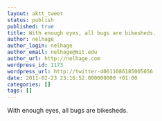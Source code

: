 ```yaml
---
layout: aktt_tweet
status: publish
published: true
title: With enough eyes, all bugs are bikesheds.
author: nelhage
author_login: nelhage
author_email: nelhage@mit.edu
author_url: http://nelhage.com
wordpress_id: 1173
wordpress_url: http://twitter-40611086185005056
date: 2011-02-23 23:16:52.000000000 +01:00
categories: []
tags: []
---
```

With enough eyes, all bugs are bikesheds.
